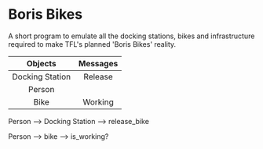 # Boris Bikes

A short program to emulate all the docking stations, bikes and infrastructure required to make TFL's planned 'Boris Bikes' reality.

| Objects | Messages |
|:------:|:------: |
| Docking Station | Release| 
| Person |      |
| Bike | Working |


Person --> Docking Station --> release_bike
                        
Person --> bike --> is_working?

